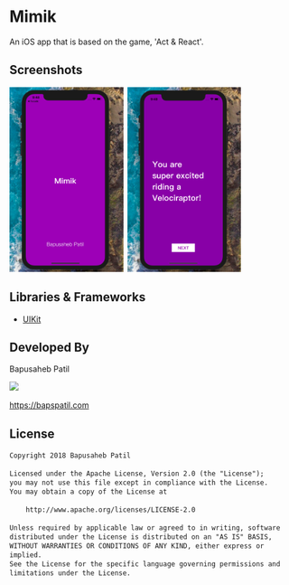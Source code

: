 
# Mimik

An iOS app that is based on the game, 'Act & React'.

## Screenshots

<img src="./screenshots/screen0.png" width="40%">&ensp;<img src="./screenshots/screen1.png" width="40%">

## Libraries & Frameworks

* [UIKit](https://developer.apple.com/documentation/uikit)

## Developed By

Bapusaheb Patil

<img src="https://github.com/bapspatil.png" width="20%">

https://bapspatil.com

## License

    Copyright 2018 Bapusaheb Patil

    Licensed under the Apache License, Version 2.0 (the "License");
    you may not use this file except in compliance with the License.
    You may obtain a copy of the License at

        http://www.apache.org/licenses/LICENSE-2.0

    Unless required by applicable law or agreed to in writing, software
    distributed under the License is distributed on an "AS IS" BASIS,
    WITHOUT WARRANTIES OR CONDITIONS OF ANY KIND, either express or implied.
    See the License for the specific language governing permissions and
    limitations under the License.
